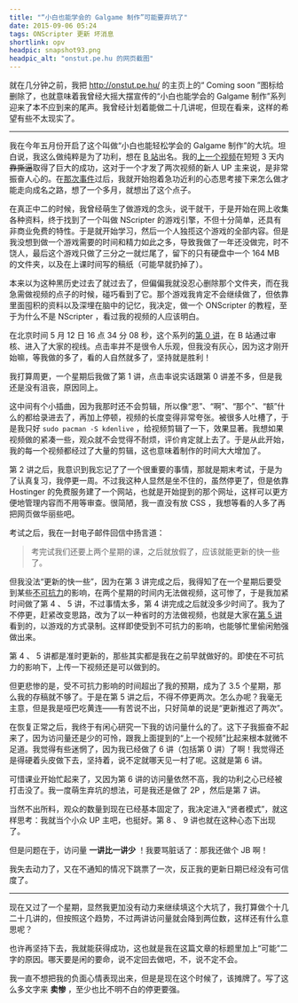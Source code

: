 ```yaml
---
title: "“小白也能学会的 Galgame 制作”可能要弃坑了"
date: 2015-09-06 05:24
tags: ONScripter 更新 坏消息
shortlink: opv
headpic: snapshot93.png
headpic_alt: "onstut.pe.hu 的网页截图"
---
```


就在几分钟之前，我把 <http://onstut.pe.hu/> 的主页上的“ Coming soon ”图标给删除了，也就意味着我曾经大摇大摆宣传的“小白也能学会的 Galgame 制作”系列迎来了本不应到来的尾声。我曾经计划着能做二十几讲呢，但现在看来，这样的希望有些不太现实了。

<!--more-->

---------------

我在今年五月份开启了这个叫做“小白也能轻松学会的 Galgame 制作”的大坑。坦白说，我这么做纯粹是为了功利，想在 [B 站](http://www.bilibili.com/)出名。我的[上一个视频](http://www.bilibili.com/video/av2137621/)在短短 3 天内<del>靠撕逼</del>取得了巨大的成功，这对于一个才发了两次视频的新人 UP 主来说，是非常振奋人心的。在[那次事件](http://tieba.baidu.com/p/3653329977)过后，我就开始抱着急功近利的心态思考接下来怎么做才能走向成名之路，想了一个多月，就想出了这个点子。

在真正中二的时候，我曾经萌生了做游戏的念头，说干就干，于是开始在网上收集各种资料，终于找到了一个叫做 NScripter 的游戏引擎，不但十分简单，还具有非商业免费的特性。于是就开始学习，然后一个人独揽这个游戏的全部内容。但是我没想到做一个游戏需要的时间和精力如此之多，导致我做了一年还没做完，时不饶人，最后这个游戏只做了三分之一就烂尾了，留下的只有硬盘中一个 164 MB 的文件夹，以及在上课时间写的稿纸（可能早就扔掉了）。

本来以为这种黑历史过去了就过去了，但偏偏我就没忍心删除那个文件夹，而在我急需做视频的点子的时候，碰巧看到了它。那个游戏我肯定不会继续做了，但依靠里面囤积的资料以及深埋在脑中的记忆，我决定，做一个 ONScripter 的教程，至于为什么不是 NScripter ，看过我的视频的人应该明白。

在北京时间 5 月 12 日 16 点 34 分 08 秒，这个系列的[第 0 讲](http://www.bilibili.com/video/av2318004/)，在 B 站通过审核、进入了大家的视线。点击率并不是很令人乐观，但我没有灰心，因为这才刚开始嘛，等我做的多了，看的人自然就多了，坚持就是胜利！

我打算周更，一个星期后我做了第 1 讲，点击率说实话跟第 0 讲差不多，但是我还是没有沮丧，原因同上。

这中间有个小插曲，因为我那时还不会剪辑，所以像“恩”、“啊”、“那个”、“额”什么的都给录进去了，再加上停顿，视频的长度变得非常夸张。被很多人吐槽了，于是我只好 `sudo pacman -S kdenlive` ，给视频剪辑了一下，效果显著。我想如果视频做的紧凑一些，观众就不会觉得不耐烦，评价肯定就上去了。于是从此开始，我的每一个视频都经过了大量的剪辑，这也意味着制作的时间大大增加了。

第 2 讲之后，我意识到我忘记了了一个很重要的事情，那就是期末考试，于是为了认真复习，我停更一周。不过我这种人显然是坐不住的，虽然停更了，但是依靠 Hostinger 的免费服务建了一个网站，也就是开始提到的那个网址，这样可以更方便地管理内容而不用等审查。很简陋，我一直没有放 CSS ，我想等看的人多了再把网页做华丽些吧。

考试之后，我在一封电子邮件回信中扬言道：

>   考完试我们还要上两个星期的课，之后就放假了，应该就能更新的快一些了。

但我没法“更新的快一些”，因为在第 3 讲完成之后，我得知了在一个星期后要受到某些[不可抗力](http://news.xinhuanet.com/photo/2013-12/05/132943813_11n.jpg)的影响，在两个星期的时间内无法做视频，这可惨了，于是我加紧时间做了第 4 、 5 讲，不过事情太多，第 4 讲完成之后就没多少时间了。我为了不停更，赶紧改变思路，改为了以一种省时的方法做视频，也就是大家在[第 5 讲](http://www.bilibili.com/video/av2494567/)看到的，以游戏的方式录制。这样即使受到不可抗力的影响，也能够忙里偷闲勉强做出来。

第 4 、 5 讲都是准时更新的，那些其实都是我在之前早就做好的。即使在不可抗力的影响下，上传一下视频还是可以做到的。

但更悲惨的是，受不可抗力影响的时间超出了我的预期，成为了 3.5 个星期，那么我的存稿就不够了。于是在第 5 讲之后，不得不停更两次。怎么办呢？我毫无主意，但是我是哑巴吃黄连——有苦说不出，只好简单的说是“更新推迟了两次”。

在恢复正常之后，我终于有闲心研究一下我的访问量什么的了。这下子我振奋不起来了，因为访问量还是少的可怜，跟我上面提到的“上一个视频”比起来根本就微不足道。我觉得有些迷惘了，因为我已经做了 6 讲（包括第 0 讲）了啊！我觉得还是得硬着头皮做下去，坚持着，说不定就哪天见一村了呢。这就是第 6 讲。

可惜课业开始忙起来了，又因为第 6 讲的访问量依然不高，我的功利之心已经被打击没了。我一度萌生弃坑的想法，可是我还是做了 2P ，然后是第 7 讲。

当然不出所料，观众的数量到现在已经基本固定了，我决定进入“贤者模式”，就这样思考：我就当个小众 UP 主吧，也挺好。第 8 、 9 讲也就在这种心态下出现了。

但是问题在于，访问量 **一讲比一讲少** ！我要骂脏话了：那我还做个 JB 啊！

我失去动力了，又在不通知的情况下跳票了一次，反正我的更新日期已经没有可信度了。

-----------------

现在又过了一个星期，显然我更加没有动力来继续填这个大坑了，我打算做个十几二十几讲的，但按照这个趋势，不过两讲访问量就会降到两位数，这样还有什么意思呢？

也许再坚持下去，我就能获得成功，这也就是我在这篇文章的标题里加上“可能”二字的原因。哪天要是闲的要命，说不定回去做吧，不，说不定不会。

我一直不想把我的负面心情表现出来，但是是现在这个时候了，该摊牌了。写了这么多文字来 **卖惨** ，至少也比不明不白的停更要强。
